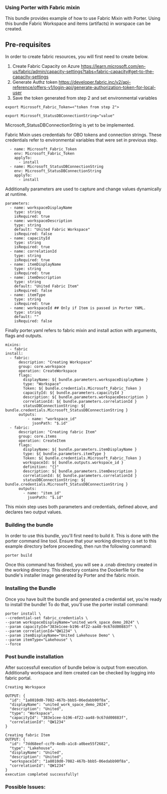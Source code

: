 ### Using Porter with Fabric mixin

This bundle provides example of how to use Fabric Mixin with Porter. Using this bundle Fabric Workspace and items (artifacts) in worspace can be created.

## Pre-requisites
In order to create fabric resources, you will first need to create below.
1. Create Fabric Capacity on Azure  https://learn.microsoft.com/en-us/fabric/admin/capacity-settings?tabs=fabric-capacity#get-to-the-capacity-settings
2. Generate Authz token
https://developer.fabric.inc/v2/api-reference/offers-v1/login-api/generate-authorization-token-for-local-user
3. Save the token generated from step 2 and set environmental variables

```export Microsoft_Fabric_Token=<"token from step 2">```

```export Microsoft_StatusDBConnectionString="value" ```

Microsoft_StatusDBConnectionString is yet to be implemented.

Fabric Mixin uses credentials for OBO tokens and connection strings. These credentials refer to environmental variables that were set in previous step.
```credentials:
  - name: Microsoft_Fabric_Token
    env: Microsoft_Fabric_Token
    applyTo: 
      - install
  - name: Microsoft_StatusDBConnectionString
    env: Microsoft_StatusDBConnectionString
    applyTo:
      - install 
```

Additionally parameters are used to capture and change values dynamically at runtime. 

```
parameters: 
  - name: workspaceDisplayName
    type: string
    isRequired: true
  - name: workspaceDescription
    type: string
    default: "United Fabric Workspace"
    isRequired: false
  - name: capacityId
    type: string
    isRequired: true
  - name: correlationId
    type: string
    isRequired: true
  - name: itemDisplayName
    type: string
    isRequired: true
  - name: itemDescription
    type: string
    default: "United Fabric Item"
    isRequired: false
  - name: itemType
    type: string
    isRequired: true
  - name: workspaceId ## Only if Item is passed in Porter YAML.
    type: string
    default: ""
    isRequired: false
```
Finally porter.yaml refers to fabric mixin and install action with arguments, flags and outputs.
```
mixins:
  - fabric
install:
  - fabric:
      description: "Creating Workspace"
      group: core.workspace
      operation: CreateWorkspace
      flags:
        displayName: ${ bundle.parameters.workspaceDisplayName }
        type: "Workspace"
        Token: ${ bundle.credentials.Microsoft_Fabric_Token }
        capacityId: ${ bundle.parameters.capacityId }
        description: ${ bundle.parameters.workspaceDescription }
        correlationId: ${ bundle.parameters.correlationId }
        statusDBConnectionString: ${ bundle.credentials.Microsoft_StatusDBConnectionString }
      outputs:
          - name: "workspace_id"
            jsonPath: "$.id"
  - fabric:
      description: "Creating fabric Item"
      group: core.items
      operation: CreateItem
      flags:
        displayName: ${ bundle.parameters.itemDisplayName }
        type: ${ bundle.parameters.itemType }
        Token: ${ bundle.credentials.Microsoft_Fabric_Token }
        workspaceId: ${ bundle.outputs.workspace_id }
        definition: "{}" 
        description: ${ bundle.parameters.itemDescription }
        correlationId: ${ bundle.parameters.correlationId }
        statusDBConnectionString: ${ bundle.credentials.Microsoft_StatusDBConnectionString }
      outputs:
        - name: "item_id"
          jsonPath: "$.id"
```
This mixin step uses both parameters and credentials, defined above, and declares two output values.

### Building the bundle
In order to use this bundle, you'll first need to build it. This is done with the porter command line tool. Ensure that your working directory is set to this example directory before proceeding, then run the following command:

``` porter build ```

Once this command has finished, you will see a .cnab directory created in the working directory. This directory contains the Dockerfile for the bundle's installer image generated by Porter and the fabric mixin.

### Installing the Bundle
Once you have built the bundle and generated a credential set, you're ready to install the bundle! To do that, you'll use the porter install command:
``` 
porter install \
--credential-set fabric_credentials \
--param workspaceDisplayName="united_work_space_demo_2024" \
--param capacityId="383e1cee-b196-4f22-aa48-9c67dd00883f" \
--param correlationId="QW1234" \
--param itemDisplayName="United Lakehouse Demo" \
--param itemType="Lakehouse" \
--force 
```

### Post bundle installation

After successfull execution of bundle below is output from execution. Additionally workspace and item created can be checked by logging into fabric portal.
```
Creating Workspace

OUTPUT: {
  "id": "1a8010d0-7082-467b-bbb5-06edabb90f8a",
  "displayName": "united_work_space_demo_2024",
  "description": "United",
  "type": "Workspace",
  "capacityId": "383e1cee-b196-4f22-aa48-9c67dd00883f",
  "correlationId": "QW1234"
}

Creating fabric Item
OUTPUT: {
  "id": "7dd68eef-ccf9-4edb-a1c8-a0bee55f2682",
  "type": "Lakehouse",
  "displayName": "United",
  "description": "United",
  "workspaceId": "1a8010d0-7082-467b-bbb5-06edabb90f8a",
  "correlationId": "QW1234"
}
execution completed successfully!
```
### Possible Issues:




